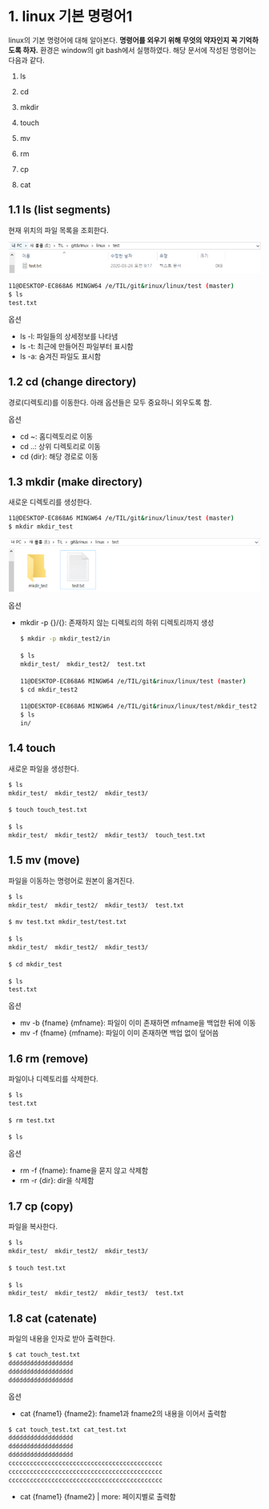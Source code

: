 # 1. linux 기본 명령어1

linux의 기본 명령어에 대해 알아본다. **명령어를 외우기 위해 무엇의 약자인지 꼭 기억하도록 하자.** 환경은 window의 git bash에서 실행하였다. 해당 문서에 작성된 명령어는 다음과 같다.
1. ls

2. cd

3. mkdir

4. touch

5. mv

6. rm

7. cp

8. cat

   



## 1.1 ls (list segments)

현재 위치의 파일 목록을 조회한다.

![캡처](images/캡처.PNG)

```bash
11@DESKTOP-EC868A6 MINGW64 /e/TIL/git&rinux/linux/test (master)
$ ls
test.txt
```



옵션

- ls -l: 파일들의 상세정보를 나타냄
- ls -t: 최근에 만들어진 파일부터 표시함
- ls -a: 숨겨진 파일도 표시함



## 1.2 cd (change directory)

경로(디렉토리)를 이동한다. 아래 옵션들은 모두 중요하니 외우도록 함.



옵션

- cd ~: 홈디렉토리로 이동
- cd ..: 상위 디렉토리로 이동
- cd {dir}: 해당 경로로 이동



## 1.3 mkdir (make directory)

새로운 디렉토리를 생성한다.

```bash
11@DESKTOP-EC868A6 MINGW64 /e/TIL/git&rinux/linux/test (master)
$ mkdir mkdir_test
```

![캡처2](images/캡처2.PNG)



옵션

- mkdir -p {}/{}: 존재하지 않는 디렉토리의 하위 디렉토리까지 생성

  ```bash
  $ mkdir -p mkdir_test2/in
  
  $ ls
  mkdir_test/  mkdir_test2/  test.txt
  
  11@DESKTOP-EC868A6 MINGW64 /e/TIL/git&rinux/linux/test (master)
  $ cd mkdir_test2
  
  11@DESKTOP-EC868A6 MINGW64 /e/TIL/git&rinux/linux/test/mkdir_test2 (master)
  $ ls
  in/
  ```



## 1.4 touch

새로운 파일을 생성한다.

```bash
$ ls
mkdir_test/  mkdir_test2/  mkdir_test3/

$ touch touch_test.txt

$ ls
mkdir_test/  mkdir_test2/  mkdir_test3/  touch_test.txt
```



## 1.5 mv (move)

파일을 이동하는 명령어로 원본이 옮겨진다.



```bash
$ ls
mkdir_test/  mkdir_test2/  mkdir_test3/  test.txt

$ mv test.txt mkdir_test/test.txt

$ ls
mkdir_test/  mkdir_test2/  mkdir_test3/

$ cd mkdir_test

$ ls
test.txt
```



옵션

- mv -b {fname} {mfname}:  파일이 이미 존재하면 mfname을 백업한 뒤에 이동
- mv -f {fname} {mfname}: 파일이 이미 존재하면 백업 없이 덮어씀



## 1.6 rm (remove)

파일이나 디렉토리를 삭제한다.

```bash
$ ls
test.txt

$ rm test.txt

$ ls

```



옵션

- rm -f {fname}: fname을 묻지 않고 삭제함
- rm -r {dir}: dir을 삭제함



## 1.7 cp (copy)

파일을 복사한다.

```bash
$ ls
mkdir_test/  mkdir_test2/  mkdir_test3/

$ touch test.txt

$ ls
mkdir_test/  mkdir_test2/  mkdir_test3/  test.txt
```



## 1.8 cat (catenate)

파일의 내용을 인자로 받아 출력한다.

```bash
$ cat touch_test.txt
dddddddddddddddddd
dddddddddddddddddd
dddddddddddddddddd
```



옵션

- cat {fname1} {fname2}: fname1과 fname2의 내용을 이어서 출력함

```bash
$ cat touch_test.txt cat_test.txt
dddddddddddddddddd
dddddddddddddddddd
dddddddddddddddddd
ccccccccccccccccccccccccccccccccccccccccccc
ccccccccccccccccccccccccccccccccccccccccccc
ccccccccccccccccccccccccccccccccccccccccccc
```

- cat {fname1} {fname2} | more: 페이지별로 출력함

